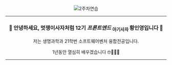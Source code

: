 <div align = center>

![2주차연습](https://github.com/LikeLion-at-CAU-12th/Inyoung-Hwang/assets/119143699/71ca949e-5519-4fc8-a544-29ea2a5f0e21)

----

### 🦁 안녕하세요, 멋쟁이사자처럼 12기 _프론트엔드_  <sub> 아기사자 </sub>  황인영입니다 🦁

저는 생명과학과 21학번 소프트웨어벤처 융합전공입니다.

1년동안 열심히 배우겠습니다 🤓🏃🏃‍♀️

</div>

----
